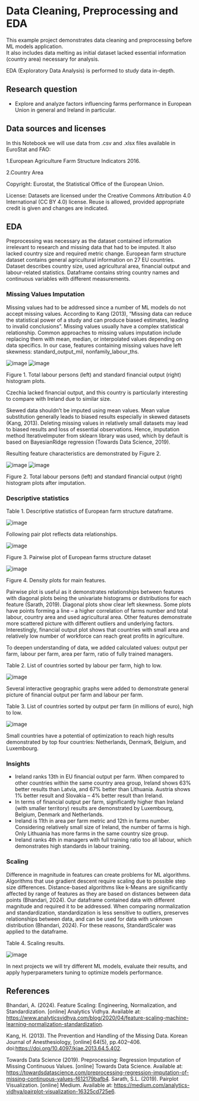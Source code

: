 # Data Cleaning, Preprocessing and EDA

This example project demonstrates data cleaning and preprocessing before ML models application.  
It also includes data melting as initial dataset lacked essential information (country area) necessary for analysis.

EDA (Exploratory Data Analysis) is performed to study data in-depth. 

## Research question
- Explore and analyze factors influencing farms performance in European Union in general and Ireland in particular.

## Data sources and licenses
In this Notebook we will use data from .csv and .xlsx files available in EuroStat and FAO:

1.European Agriculture Farm Structure Indicators 2016.

2.Country Area

Copyright: Eurostat, the Statistical Office of the European Union.

License: Datasets are licensed under the Creative Commons Attribution 4.0 International (CC BY 4.0) license. Reuse is allowed, provided appropriate credit is given and changes are indicated.

## EDA
Preprocessing was necessary as the dataset contained information irrelevant to research and missing data that had to be imputed. It also lacked country size and required metric change. 
European farm structure dataset contains general agricultural information on 27 EU countries. Dataset describes country size, used agricultural area, financial output and labour-related statistics. Dataframe contains string country names and continuous variables with different measurements.

### Missing Values Imputation

Missing values had to be addressed since a number of ML models do not accept missing values. According to Kang (2013), “Missing data can reduce the statistical power of a study and can produce biased estimates, leading to invalid conclusions”. Missing values usually have a complex statistical relationship. Common approaches to missing values imputation include replacing them with mean, median, or interpolated values depending on data specifics. In our case, features containing missing values have left skewness: standard_output_mil, nonfamily_labour_ths.

![image](https://github.com/anna-fontani/Data-cleaning-and-preprocessing/assets/149007143/c9cfd6a5-0023-4d0c-89b9-a6c458830e53)
![image](https://github.com/anna-fontani/Data-cleaning-and-preprocessing/assets/149007143/ab9af740-4c34-41c6-ba5f-999c08abc14e)

Figure 1. Total labour persons (left) and standard financial output (right) histogram plots.

Czechia lacked financial output, and this country is particularly interesting to compare with Ireland due to similar size. 

Skewed data shouldn’t be imputed using mean values. Mean value substitution generally leads to biased results especially in skewed datasets (Kang, 2013). Deleting missing values in relatively small datasets may lead to biased results and loss of essential observations. Hence, imputation method IterativeImputer from sklearn library was used, which by default is based on BayesianRidge regression (Towards Data Science, 2019). 

Resulting feature characteristics are demonstrated by Figure 2.

![image](https://github.com/anna-fontani/Data-cleaning-and-preprocessing/assets/149007143/7d5d3d14-7b99-4d26-bfbb-0a98ae56c4f5)
![image](https://github.com/anna-fontani/Data-cleaning-and-preprocessing/assets/149007143/fd84eee2-0145-4772-bc5a-0fa6473522e0)

Figure 2. Total labour persons (left) and standard financial output (right) histogram plots after imputation.

### Descriptive statistics

Table 1. Descriptive statistics of European farm structure dataframe. 

![image](https://github.com/anna-fontani/Data-cleaning-and-preprocessing/assets/149007143/dcc2fe68-ed80-4ec1-a2ab-a10948f71fac)

Following pair plot reflects data relationships.

![image](https://github.com/anna-fontani/Data-cleaning-and-preprocessing/assets/149007143/3036bd12-2f9a-468d-9fe0-825adbdc9ad0)

Figure 3. Pairwise plot of European farms structure dataset

![image](https://github.com/anna-fontani/Data-cleaning-and-preprocessing/assets/149007143/9af4ca57-4f38-4ae0-8f3c-0fc12d43afdd)

Figure 4. Density plots for main features.

Pairwise plot is useful as it demonstrates relationships between features with diagonal plots being the univariate histograms or distributions for each feature (Sarath, 2019). Diagonal plots show clear left skewness. Some plots have points forming a line – a higher correlation of farms number and total labour, country area and used agricultural area. Other features demonstrate more scattered picture with different outliers and underlying factors. Interestingly, financial output plot shows that countries with small area and relatively low number of workforce can reach great profits in agriculture. 

To deepen understanding of data, we added calculated values: output per farm, labour per farm, area per farm, ratio of fully trained managers. 

Table 2. List of countries sorted by labour per farm, high to low. 

![image](https://github.com/anna-fontani/Data-cleaning-and-preprocessing/assets/149007143/7d228521-4369-4963-a8d1-833860c4edc0)

Several interactive geographic graphs were added to demonstrate general picture of financial output per farm and labour per farm. 

Table 3. List of countries sorted by output per farm (in millions of euro), high to low. 

![image](https://github.com/anna-fontani/Data-cleaning-and-preprocessing/assets/149007143/43d83fc3-110f-41ef-a6df-fafcdec8e08c)

Small countries have a potential of optimization to reach high results demonstrated by top four countries: Netherlands, Denmark, Belgium, and Luxembourg.

### Insights

- Ireland ranks 13th in EU financial output per farm. When compared to other countries within the same country area group, Ireland shows 63% better results than Latvia, and 67% better than Lithuania. Austria shows 1% better result and Slovakia – 4% better result than Ireland.
- In terms of financial output per farm, significantly higher than Ireland (with smaller territory) results are demonstrated by Luxembourg, Belgium, Denmark and Netherlands.
- Ireland is 11th in area per farm metric and 12th in farms number. Considering relatively small size of Ireland, the number of farms is high. Only Lithuania has more farms in the same country size group.
- Ireland ranks 4th in managers with full training ratio too all labour, which demonstrates high standards in labour training. 


### Scaling 

Difference in magnitude in features can create problems for ML algorithms. Algorithms that use gradient descent require scaling due to possible step size differences. Distance-based algorithms like k-Means are significantly affected by range of features as they are based on distances between data points (Bhandari, 2024). Our dataframe contained data with different magnitude and required it to be addressed. 
When comparing normalization and standardization, standardization is less sensitive to outliers, preserves relationships between data, and can be used for data with unknown distribution (Bhandari, 2024). For these reasons, StandardScaler was applied to the dataframe.

Table 4. Scaling results.

![image](https://github.com/anna-fontani/Data-cleaning-and-preprocessing/assets/149007143/a3cd53a3-4655-4f55-9cf3-1c2e6afc881f)

In next projects we will try different ML models, evaluate their results, and apply hyperparameters tuning to optimize models performance. 

## References

Bhandari, A. (2024). Feature Scaling: Engineering, Normalization, and Standardization. [online] Analytics Vidhya. Available at: https://www.analyticsvidhya.com/blog/2020/04/feature-scaling-machine-learning-normalization-standardization.

Kang, H. (2013). The Prevention and Handling of the Missing Data. Korean Journal of Anesthesiology, [online] 64(5), pp.402–406. doi:https://doi.org/10.4097/kjae.2013.64.5.402.

Towards Data Science (2019). Preprocessing: Regression Imputation of Missing Continuous Values. [online] Towards Data Science. Available at: https://towardsdatascience.com/preprocessing-regression-imputation-of-missing-continuous-values-f612179bafb4.
Sarath, S.L. (2019). Pairplot Visualization. [online] Medium. Available at: https://medium.com/analytics-vidhya/pairplot-visualization-16325cd725e6.

